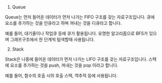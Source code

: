 1. Queue

Queue는 먼저 들어온 데이터가 먼저 나가는 FIFO 구조를 갖는 자료구조입니다.
큐에 요소를 추가하는 것을 인큐라고 하며 꺼내는 것을 디큐라고 합니다.

예를 들어, 대기줄이나 작업큐 등에 큐가 활용됩니다.
유명한 알고리즘으로 BFS가 있으며 그래프구조에서 한 단계씩 탐색할때 사용됩니다.

2. Stack 

Stack은 나중에 들어온 데이터가 먼저 나가는 LIFO 구조를 갖는 자료구조입니다.
스택에 요소를 추가하는 것을 push, 꺼내는 것을 pop 이라고 합니다.

예를 들어, 함수의 호출 시의 호출 스택, 역추적 등에 사용됩니다.

